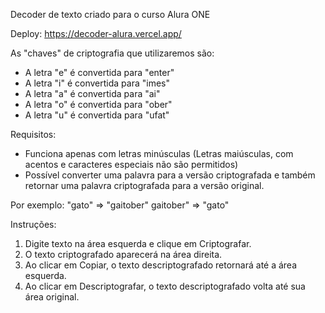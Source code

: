 Decoder de texto criado para o curso Alura ONE

Deploy: https://decoder-alura.vercel.app/

As "chaves" de criptografia que utilizaremos são:
- A letra "e" é convertida para "enter"
- A letra "i" é convertida para "imes"
- A letra "a" é convertida para "ai"
- A letra "o" é convertida para "ober"
- A letra "u" é convertida para "ufat"

Requisitos:
- Funciona apenas com letras minúsculas (Letras maiúsculas, com acentos e caracteres especiais não são permitidos)
- Possível converter uma palavra para a versão criptografada e também retornar uma palavra criptografada para a versão original.

Por exemplo:
"gato" => "gaitober"
gaitober" => "gato"

Instruções:

1. Digite texto na área esquerda e clique em Criptografar.
2. O texto criptografado aparecerá na área direita.
3. Ao clicar em Copiar, o texto descriptografado retornará até a área esquerda.
4. Ao clicar em Descriptografar, o texto descriptografado volta até sua área original. 





